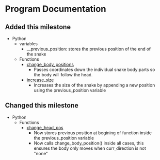 # Program Documentation
## Added this milestone
- Python
  - variables
    - __previous_position: stores the previous position of the end of the snake
  - Functions
    - [change_body_positions](https://github.com/alexpeters25/Python/blob/main/Implementation/Milestone%20Four/Images/change_body_positions.png)
      - Passes coordinates down the individual snake body parts so the body will follow the head.
    - [increase_size](https://github.com/alexpeters25/Python/blob/main/Implementation/Milestone%20Four/Images/increase_size.png)
      - Increases the size of the snake by appending a new position using the previous_position variable
## Changed this milestone
- Python
  - Functions
    - [change_head_pos](https://github.com/alexpeters25/Python/blob/main/Implementation/Milestone%20Four/Images/change_head_pos.png)
      - Now stores previous position at begining of function inside the previous_position variable
      - Now calls change_body_position() inside all cases, this ensures the body only moves when curr_direction is not "none"
